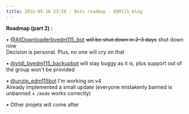 ```yaml
---
title: 2022-05-16 23:50 : Bots roadmap - EDM115 blog
---
```


**Roadmap (part 2) :**  
  
• [@AllDownloaderbyedm115_bot](https://t.me/AllDownloaderbyedm115_bot) ~~will be shut down in 2-3 days~~ shut down now  
Decision is personal. Plus, no one will cry on that  
  
• [@ytdl_byedm115_backupbot](https://t.me/ytdl_byedm115_backupbot) will stay buggy as it is, plus support out of the group won't be provided  
  
• [@unzip_edm115bot](https://t.me/unzip_edm115bot) I'm working on v4  
Already implemented a small update (everyone mistakenly banned is unbanned + `/mode` works correctly)  
  
• Other projets will come after
